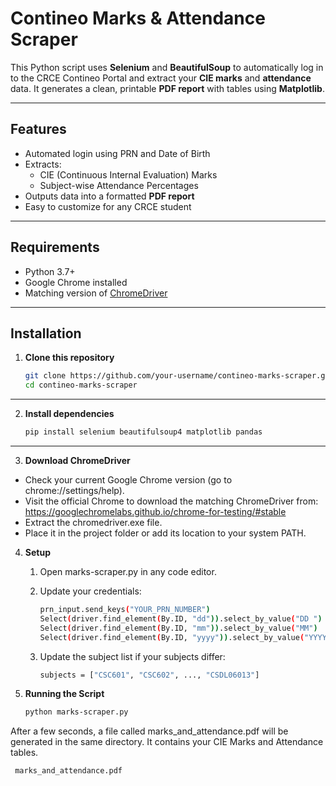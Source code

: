 # Contineo Marks & Attendance Scraper

This Python script uses **Selenium** and **BeautifulSoup** to automatically log in to the CRCE Contineo Portal and extract your **CIE marks** and **attendance** data. It generates a clean, printable **PDF report** with tables using **Matplotlib**.

---

## Features

- Automated login using PRN and Date of Birth
- Extracts:
  - CIE (Continuous Internal Evaluation) Marks
  - Subject-wise Attendance Percentages
- Outputs data into a formatted **PDF report**
- Easy to customize for any CRCE student

---

## Requirements

- Python 3.7+
- Google Chrome installed
- Matching version of [ChromeDriver](https://googlechromelabs.github.io/chrome-for-testing/#stable)

---

## Installation

1. **Clone this repository**
   ```bash
   git clone https://github.com/your-username/contineo-marks-scraper.git
   cd contineo-marks-scraper
---
   
2. **Install dependencies**
   ```bash
   pip install selenium beautifulsoup4 matplotlib pandas
---

3. **Download ChromeDriver**
- Check your current Google Chrome version (go to chrome://settings/help).
- Visit the official Chrome to download the matching ChromeDriver from: https://googlechromelabs.github.io/chrome-for-testing/#stable
- Extract the chromedriver.exe file.
- Place it in the project folder or add its location to your system PATH.

4. **Setup**
   1. Open marks-scraper.py in any code editor.
      
   2. Update your credentials:
      ```bash
      prn_input.send_keys("YOUR_PRN_NUMBER")
      Select(driver.find_element(By.ID, "dd")).select_by_value("DD ")   # Day (e.g. "05 ")
      Select(driver.find_element(By.ID, "mm")).select_by_value("MM")    # Month (e.g. "06")
      Select(driver.find_element(By.ID, "yyyy")).select_by_value("YYYY")# Year (e.g. "2003")

   3. Update the subject list if your subjects differ:
      ```bash
      subjects = ["CSC601", "CSC602", ..., "CSDL06013"]

5. **Running the Script**
   ```bash
   python marks-scraper.py
  After a few seconds, a file called marks_and_attendance.pdf will be generated in the same directory. It contains your CIE Marks and Attendance tables.
  ```bash
   marks_and_attendance.pdf

